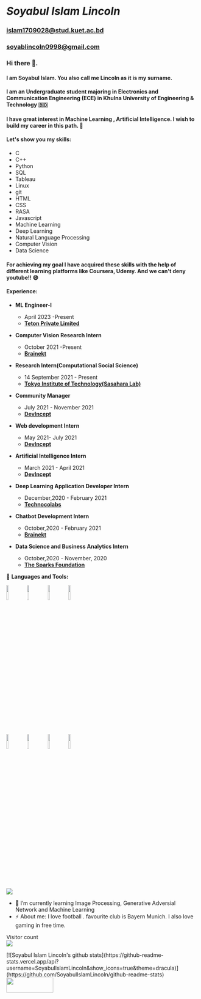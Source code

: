 # ***Soyabul Islam Lincoln***
###  <islam1709028@stud.kuet.ac.bd> 
###  <soyablincoln0998@gmail.com>

### Hi there 👋.



#### I am  Soyabul Islam. You also call me Lincoln as it is my surname.
#### I am an Undergraduate student majoring in Electronics and Communication Engineering (ECE) in Khulna University of Engineering & Technology :bangladesh:

#### I have great interest in Machine Learning , Artificial Intelligence. I wish to build my career in this path. :robot:
#### Let's show you my skills:
- C
- C++
- Python
- SQL
- Tableau
- Linux 
- git
- HTML
- CSS
- RASA
- Javascript
- Machine Learning
- Deep Learning
- Natural Language Processing
- Computer Vision
- Data Science



#### For achieving my goal I have acquired these skills with the help of different learning platforms like Coursera, Udemy. And we can't deny youtube!! :smile:

#### Experience: 
- **ML Engineer-I**
    * April 2023 -Present
    * **[Teton Private Limited](https://tetonelectronics.com/)**
- **Computer Vision Research Intern**
    * October 2021 -Present
    * **[Brainekt](https://www.brainekt.com/)**
 
- **Research Intern(Computational Social Science)**
    * 14 September 2021 - Present
    * **[Tokyo Institute of Technology(Sasahara Lab)](https://www.titech.ac.jp/english)**

- **Community Manager**
    * July 2021 - November 2021
    * **[DevIncept](https://devincept.com/)**

- **Web development Intern**
    * May 2021- July 2021
    * **[DevIncept](https://devincept.com/)**

- **Artificial Intelligence Intern**
    * March 2021 - April 2021
    * **[DevIncept](https://devincept.com/)**

- **Deep Learning Application Developer Intern**
    * December,2020 - February 2021
    * **[Technocolabs](https://technocolabs.tech/)**

- **Chatbot Development Intern**
    * October,2020 - February 2021
    * **[Brainekt](https://www.brainekt.com/)**
    
- **Data Science and Business Analytics Intern**
    * October,2020 -  November, 2020
    * **[The Sparks Foundation](https://www.brainekt.com/)**




🔨 **Languages and Tools:**  
<p>
  <!-- Your languages and tools. Be careful with the alignment. 
  You can use this sites to get logos: https://www.vectorlogo.zone or https://simpleicons.org/
  -->
  <code><img width="10%" src="https://www.vectorlogo.zone/logos/jupyter/jupyter-ar21.svg"></code>
  <code><img width="10%" src="https://www.vectorlogo.zone/logos/mysql/mysql-ar21.svg"></code>
  <code><img width="10%" src="https://www.vectorlogo.zone/logos/sqlite/sqlite-ar21.svg"></code>
  <code><img width="10%" src="https://www.vectorlogo.zone/logos/git-scm/git-scm-ar21.svg"></code>
  
<!--   <code><img width="15%" src="https://img.shields.io/badge/-Illustrator-141a20?style=flat&logo=adobe-illustrator"></code> -->
  <br/>
  <code><img width="10%" src="https://www.vectorlogo.zone/logos/pytorch/pytorch-ar21.svg"></code>
  <code><img width="10%" src="https://www.vectorlogo.zone/logos/tensorflow/tensorflow-ar21.svg"></code>
  <code><img width="10%" src="https://www.vectorlogo.zone/logos/python/python-ar21.svg"></code>
  <code><img width="10%" src="https://www.vectorlogo.zone/logos/github/github-ar21.svg"></code>
  <br/>
</p>

<a href="https://github.com/SoyabulIslamLincoln">
  <img align="center" src="https://github-readme-stats.vercel.app/api/top-langs/?username=SoyabulIslamLincoln&&theme=dracula&hide_langs_below=1" />
</a>

- 🌱 I’m currently learning Image Processing, Generative Adversial Network and Machine Learning
- ⚡ About me: I love football . favourite club is Bayern Munich. I also love gaming in free time.

<p align=right"> 
  Visitor count<br>
  <img src="https://profile-counter.glitch.me/SoyabulIslamLincoln/count.svg" />
</p>
[![Soyabul Islam Lincoln's github stats](https://github-readme-stats.vercel.app/api?username=SoyabulIslamLincoln&show_icons=true&theme=dracula)](https://github.com/SoyabulIslamLincoln/github-readme-stats)

<img src="https://github-readme-streak-stats.herokuapp.com?user=SoyabulIslamLincoln&theme=vue-dark" width="49.5%" height="10.0%"/> 






